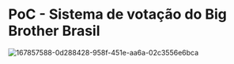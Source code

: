 # PoC - Sistema de votação do Big Brother Brasil



![167857588-0d288428-958f-451e-aa6a-02c3556e6bca](https://user-images.githubusercontent.com/47371713/168485278-eb6ca9f9-ed44-44bc-9ad7-8fa36ae589cc.png)
